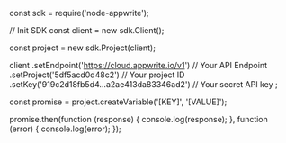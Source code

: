 const sdk = require('node-appwrite');

// Init SDK
const client = new sdk.Client();

const project = new sdk.Project(client);

client
    .setEndpoint('https://cloud.appwrite.io/v1') // Your API Endpoint
    .setProject('5df5acd0d48c2') // Your project ID
    .setKey('919c2d18fb5d4...a2ae413da83346ad2') // Your secret API key
;

const promise = project.createVariable('[KEY]', '[VALUE]');

promise.then(function (response) {
    console.log(response);
}, function (error) {
    console.log(error);
});
